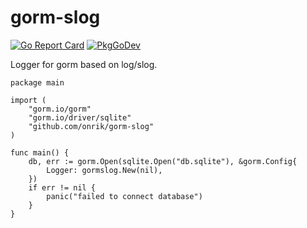# gorm-slog
[![Go Report Card](https://goreportcard.com/badge/github.com/onrik/gorm-slog)](https://goreportcard.com/report/github.com/onrik/gorm-slog)
[![PkgGoDev](https://pkg.go.dev/badge/github.com/onrik/gorm-slog)](https://pkg.go.dev/github.com/onrik/gorm-slog)

Logger for gorm based on log/slog.

```golang
package main

import (
    "gorm.io/gorm"
    "gorm.io/driver/sqlite"
    "github.com/onrik/gorm-slog"
)

func main() {
    db, err := gorm.Open(sqlite.Open("db.sqlite"), &gorm.Config{
        Logger: gormslog.New(nil),
    })
    if err != nil {
        panic("failed to connect database")
    }
}

```

